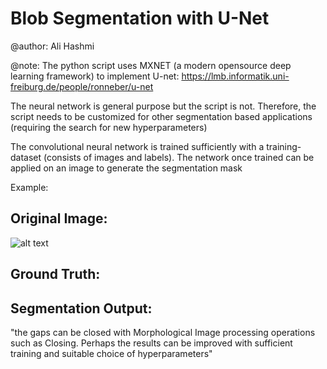 # Blob Segmentation with U-Net

@author: Ali Hashmi

@note: The python script uses MXNET (a modern opensource deep learning framework) to implement U-net: https://lmb.informatik.uni-freiburg.de/people/ronneber/u-net

The neural network is general purpose but the script is not. Therefore, the script needs to be customized for other segmentation 
based applications (requiring the search for  new hyperparameters)

The convolutional neural network is trained sufficiently with a training-dataset (consists of images and labels). The network once trained can be applied on an image to generate the segmentation mask

Example:

## Original Image:

![alt text](https://github.com/alihashmiii/blobsegmentation/blob/master/for%20readme/image300.tif)




## Ground Truth:




## Segmentation Output:



"the gaps can be closed with Morphological Image processing operations such as Closing. Perhaps the results can be improved with sufficient training and suitable choice of hyperparameters"
